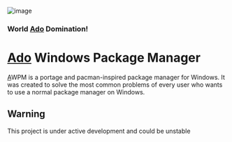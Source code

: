 ![image](https://github.com/user-attachments/assets/16c1475e-ed6c-4898-ba6e-9e44dd345abc)
### World [Ado](https://x.com/ado1024imokenp) Domination!

# [Ado](https://x.com/ado1024imokenp) Windows Package Manager

[A](https://x.com/ado1024imokenp)WPM is a portage and pacman-inspired package manager for Windows. It was created to solve the most common problems of every user who wants to use a normal package manager on Windows.

## Warning

This project is under active development and could be unstable
